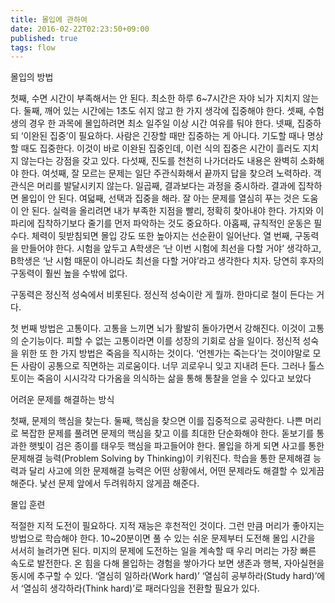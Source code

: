 ```yaml
---
title: 몰입에 관하여
date: 2016-02-22T02:23:50+09:00
published: true
tags: flow
---
```


 몰입의  방법

첫째, 수면 시간이 부족해서는 안 된다. 최소한 하루 6~7시간은 자야 뇌가 지치지 않는다.
둘째, 깨어 있는 시간에는 1초도 쉬지 않고 한 가지 생각에 집중해야 한다.
셋째, 수험생의 경우 한 과목에 몰입하려면 최소 일주일 이상 시간 여유를 둬야 한다.
넷째, 집중하되 ‘이완된 집중’이 필요하다. 사람은 긴장할 때만 집중하는 게 아니다. 기도할 때나 명상할 때도 집중한다. 이것이 바로 이완된 집중인데, 이런 식의 집중은 시간이 흘러도 지치지 않는다는 강점을 갖고 있다.
다섯째, 진도를 천천히 나가더라도 내용은 완벽히 소화해야 한다.
여섯째, 잘 모르는 문제는 일단 주관식화해서 끝까지 답을 찾으려 노력하라. 객관식은 머리를 발달시키지 않는다.
일곱째, 결과보다는 과정을 중시하라. 결과에 집착하면 몰입이 안 된다.
여덟째, 선택과 집중을 해라. 잘 아는 문제를 열심히 푸는 것은 도움이 안 된다. 실력을 올리려면 내가 부족한 지점을 빨리, 정확히 찾아내야 한다. 가지와 이파리에 집착하기보다 줄기를 먼저 파악하는 것도 중요하다.
아홉째, 규칙적인 운동은 필수다. 체력이 뒷받침되면 몰입 강도 또한 높아지는 선순환이 일어난다.
열 번째, 구동력을 만들어야 한다. 시험을 앞두고 A학생은 ‘난 이번 시험에 최선을 다할 거야’ 생각하고, B학생은 ‘난 시험 때문이 아니라도 최선을 다할 거야’라고 생각한다 치자. 당연히 후자의 구동력이 훨씬 높을 수밖에 없다.


구동력은 정신적 성숙에서 비롯된다. 정신적 성숙이란 게 뭘까. 한마디로 철이 든다는 거다.

첫 번째 방법은 고통이다. 고통을 느끼면 뇌가 활발히 돌아가면서 강해진다. 이것이 고통의 순기능이다. 피할 수 없는 고통이라면 이를 성장의 기회로 삼을 일이다.
정신적 성숙을 위한 또 한 가지 방법은 죽음을 직시하는 것이다. ‘언젠가는 죽는다’는 것이야말로 모든 사람이 공통으로 직면하는 괴로움이다. 너무 괴로우니 잊고 지내려 든다. 그러나 톨스토이는 죽음이 시시각각 다가옴을 의식하는 삶을 통해 통찰을 얻을 수 있다고 보았다


어려운 문제를 해결하는 방식

첫째, 문제의 핵심을 찾는다.
둘째, 핵심을 찾으면 이를 집중적으로 공략한다. 나쁜 머리로 복잡한 문제를 풀려면 문제의 핵심을 찾고 이를 최대한 단순화해야 한다. 돋보기를 통과한 햇빛이 검은 종이를 태우듯 핵심을 파고들어야 한다.
몰입을 하게 되면 사고를 통한 문제해결 능력(Problem Solving by Thinking)이 키워진다. 학습을 통한 문제해결 능력과 달리 사고에 의한 문제해결 능력은 어떤 상황에서, 어떤 문제라도 해결할 수 있게끔 해준다. 낯선 문제 앞에서 두려워하지 않게끔 해준다.


몰입 훈련

적절한 지적 도전이 필요하다.
지적 재능은 후천적인 것이다. 그런 만큼 머리가 좋아지는 방법으로 학습해야 한다.
10~20분이면 풀 수 있는 쉬운 문제부터 도전해 몰입 시간을 서서히 늘려가면 된다.
미지의 문제에 도전하는 일을 계속할 때 우리 머리는 가장 빠른 속도로 발전한다. 온 힘을 다해 몰입하는 경험을 쌓아가다 보면 생존과 행복, 자아실현을 동시에 추구할 수 있다.
‘열심히 일하라(Work hard)’ ‘열심히 공부하라(Study hard)’에서 ‘열심히 생각하라(Think hard)’로 패러다임을 전환할 필요가 있다.
